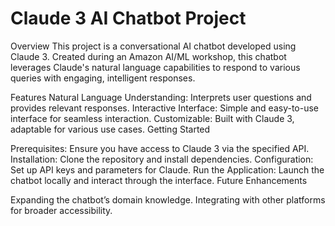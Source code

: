# Claude 3 AI Chatbot Project   

Overview
This project is a conversational AI chatbot developed using Claude 3. Created during an Amazon AI/ML workshop, this chatbot leverages Claude's natural language capabilities to respond to various queries with engaging, intelligent responses.

Features
Natural Language Understanding: Interprets user questions and provides relevant responses.
Interactive Interface: Simple and easy-to-use interface for seamless interaction.
Customizable: Built with Claude 3, adaptable for various use cases.
Getting Started

Prerequisites: Ensure you have access to Claude 3 via the specified API.
Installation: Clone the repository and install dependencies.
Configuration: Set up API keys and parameters for Claude.
Run the Application: Launch the chatbot locally and interact through the interface.
Future Enhancements

Expanding the chatbot’s domain knowledge.
Integrating with other platforms for broader accessibility.


